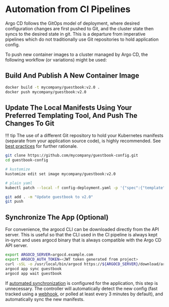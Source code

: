 # Automation from CI Pipelines

Argo CD follows the GitOps model of deployment, where desired configuration changes are first
pushed to Git, and the cluster state then syncs to the desired state in git. This is a departure
from imperative pipelines which do not traditionally use Git repositories to hold application
config.

To push new container images to a cluster managed by Argo CD, the following workflow (or 
variations) might be used:

## Build And Publish A New Container Image

```bash
docker build -t mycompany/guestbook:v2.0 .
docker push mycompany/guestbook:v2.0
```

## Update The Local Manifests Using Your Preferred Templating Tool, And Push The Changes To Git

!!! tip
    The use of a different Git repository to hold your Kubernetes manifests (separate from
    your application source code), is highly recommended. See [best practices](best_practices.md)
    for further rationale.

```bash
git clone https://github.com/mycompany/guestbook-config.git
cd guestbook-config

# kustomize
kustomize edit set image mycompany/guestbook:v2.0

# plain yaml
kubectl patch --local -f config-deployment.yaml -p '{"spec":{"template":{"spec":{"containers":[{"name":"guestbook","image":"mycompany/guestbook:v2.0"}]}}}}' -o yaml > config-deployment.yaml

git add . -m "Update guestbook to v2.0"
git push
```

## Synchronize The App (Optional)

For convenience, the argocd CLI can be downloaded directly from the API server. This is
useful so that the CLI used in the CI pipeline is always kept in-sync and uses argocd binary
that is always compatible with the Argo CD API server.

```bash
export ARGOCD_SERVER=argocd.example.com
export ARGOCD_AUTH_TOKEN=<JWT token generated from project>
curl -sSL -o /usr/local/bin/argocd https://${ARGOCD_SERVER}/download/argocd-linux-amd64
argocd app sync guestbook
argocd app wait guestbook
```

If [automated synchronization](auto_sync.md) is configured for the application, this step is
unnecessary. The controller will automatically detect the new config (fast tracked using a
[webhook](../operator-manual/webhook.md), or polled at least every 3 minutes by default), and automatically sync the new manifests.
